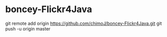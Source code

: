 # boncey-Flickr4Java
git remote add origin https://github.com/chimoJ/boncey-Flickr4Java.git
git push -u origin master
